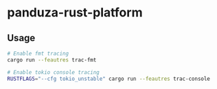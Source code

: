 # panduza-rust-platform


## Usage

```bash
# Enable fmt tracing
cargo run --feautres trac-fmt

# Enable tokio console tracing
RUSTFLAGS="--cfg tokio_unstable" cargo run --feautres trac-console
```
